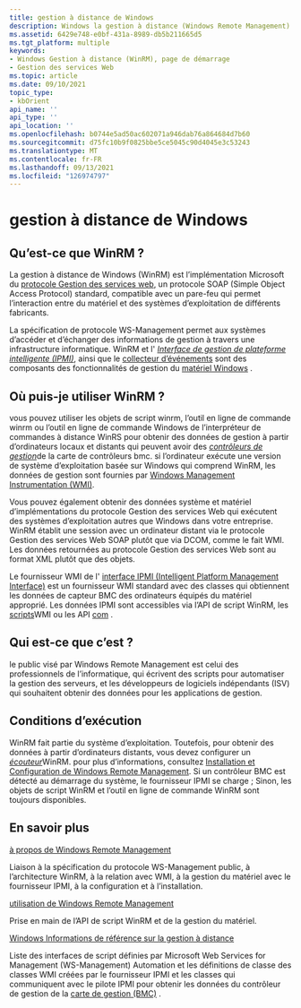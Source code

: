 ```yaml
---
title: gestion à distance de Windows
description: Windows la gestion à distance (Windows Remote Management) est l’implémentation Microsoft du protocole WS-Management, un protocole SOAP standard, compatible avec un pare-feu qui permet l’interopérabilité du matériel et des systèmes d’exploitation de différents fournisseurs.
ms.assetid: 6429e748-e0bf-431a-8989-db5b211665d5
ms.tgt_platform: multiple
keywords:
- Windows Gestion à distance (WinRM), page de démarrage
- Gestion des services Web
ms.topic: article
ms.date: 09/10/2021
topic_type:
- kbOrient
api_name: ''
api_type: ''
api_location: ''
ms.openlocfilehash: b0744e5ad50ac602071a946dab76a864684d7b60
ms.sourcegitcommit: d75fc10b9f0825bbe5ce5045c90d4045e3c53243
ms.translationtype: MT
ms.contentlocale: fr-FR
ms.lasthandoff: 09/13/2021
ms.locfileid: "126974797"
---
```

# <a name="windows-remote-management"></a>gestion à distance de Windows

## <a name="what-is-winrm"></a>Qu’est-ce que WinRM ?

La gestion à distance de Windows (WinRM) est l’implémentation Microsoft du [protocole Gestion des services web](ws-management-protocol.md), un protocole SOAP (Simple Object Access Protocol) standard, compatible avec un pare-feu qui permet l’interaction entre du matériel et des systèmes d’exploitation de différents fabricants.

La spécification de protocole WS-Management permet aux systèmes d’accéder et d’échanger des informations de gestion à travers une infrastructure informatique. WinRM et l' [*Interface de gestion de plateforme intelligente (IPMI)*](windows-remote-management-glossary.md#i), ainsi que le [collecteur d’événements](/previous-versions/windows/it-pro/windows-server-2003/cc785056(v=ws.10)#event-collector) sont des composants des fonctionnalités de gestion du [matériel Windows](/previous-versions/windows/it-pro/windows-server-2003/cc785056(v=ws.10)) .

## <a name="where-can-i-use-winrm"></a>Où puis-je utiliser WinRM ?

vous pouvez utiliser les objets de script winrm, l’outil en ligne de commande winrm ou l’outil en ligne de commande Windows de l’interpréteur de commandes à distance WinRS pour obtenir des données de gestion à partir d’ordinateurs locaux et distants qui peuvent avoir des [*contrôleurs de gestion*](windows-remote-management-glossary.md)de la carte de contrôleurs bmc. si l’ordinateur exécute une version de système d’exploitation basée sur Windows qui comprend WinRM, les données de gestion sont fournies par [Windows Management Instrumentation (WMI)](/windows/desktop/WmiSdk/wmi-start-page).

Vous pouvez également obtenir des données système et matériel d’implémentations du protocole Gestion des services Web qui exécutent des systèmes d’exploitation autres que Windows dans votre entreprise. WinRM établit une session avec un ordinateur distant via le protocole Gestion des services Web SOAP plutôt que via DCOM, comme le fait WMI. Les données retournées au protocole Gestion des services Web sont au format XML plutôt que des objets.

Le fournisseur WMI de l' [interface IPMI (Intelligent Platform Management Interface)](/previous-versions/windows/desktop/ipmiprv/ipmi-provider) est un fournisseur WMI standard avec des classes qui obtiennent les données de capteur BMC des ordinateurs équipés du matériel approprié. Les données IPMI sont accessibles via l’API de script WinRM, les [scripts](/windows/desktop/WmiSdk/scripting-api-for-wmi)WMI ou les API [com](/windows/desktop/WmiSdk/com-api-for-wmi) .

## <a name="who-is-this-for"></a>Qui est-ce que c’est ?

le public visé par Windows Remote Management est celui des professionnels de l’informatique, qui écrivent des scripts pour automatiser la gestion des serveurs, et les développeurs de logiciels indépendants (ISV) qui souhaitent obtenir des données pour les applications de gestion.

## <a name="run-time-requirements"></a>Conditions d’exécution

WinRM fait partie du système d’exploitation. Toutefois, pour obtenir des données à partir d’ordinateurs distants, vous devez configurer un [*écouteur*](windows-remote-management-glossary.md#l)WinRM. pour plus d’informations, consultez [Installation et Configuration de Windows Remote Management](installation-and-configuration-for-windows-remote-management.md). Si un contrôleur BMC est détecté au démarrage du système, le fournisseur IPMI se charge ; Sinon, les objets de script WinRM et l’outil en ligne de commande WinRM sont toujours disponibles.

## <a name="learn-more"></a>En savoir plus

[à propos de Windows Remote Management](about-windows-remote-management.md)

Liaison à la spécification du protocole WS-Management public, à l’architecture WinRM, à la relation avec WMI, à la gestion du matériel avec le fournisseur IPMI, à la configuration et à l’installation.

[utilisation de Windows Remote Management](using-windows-remote-management.md)

Prise en main de l’API de script WinRM et de la gestion du matériel.

[Windows Informations de référence sur la gestion à distance](windows-remote-management-reference.md)

Liste des interfaces de script définies par Microsoft Web Services for Management (WS-Management) Automation et les définitions de classe des classes WMI créées par le fournisseur IPMI et les classes qui communiquent avec le pilote IPMI pour obtenir les données du contrôleur de gestion de la [carte de gestion (BMC)](windows-remote-management-glossary.md) .
